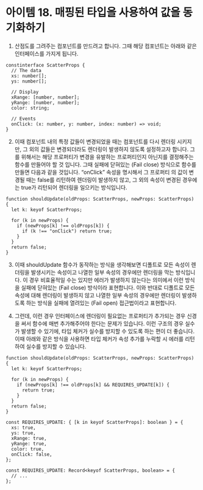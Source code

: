 # 아이템 18. 매핑된 타입을 사용하여 값을 동기화하기

1. 산점도를 그려주는 컴포넌트를 만드려고 합니다. 그때 해당 컴포넌트는 아래와 같은 인터페이스를 가지게 됩니다.

```
constinterface ScatterProps {
  // The data
  xs: number[];
  ys: number[];

  // Display
  xRange: [number, number];
  yRange: [number, number];
  color: string;

  // Events
  onClick: (x: number, y: number, index: number) => void;
}
```

2. 이때 컴포넌트 내의 특정 값들이 변경되었을 때는 컴포넌트를 다시 렌더링 시키지만, 그 외의 값들은 변경되더라도 렌더링이 발생하지 않도록 설정하고자 합니다. 그를 위해서는 해당 프로퍼티가 변경을 유발하는 프로퍼티인지 아닌지를 결정해주는 함수를 만들어야 할 것 입니다. 그때 실패에 닫혀있는 (Fail close) 방식으로 함수를 만들면 다음과 같을 것입니다. “onClick” 속성을 명시해서 그 프로퍼티 의 값이 변경될 때는 false를 리턴하여 렌더링이 발생하지 않고, 그 외의 속성이 변경된 경우에는 true가 리턴되어 렌더링을 일으키는 방식입니다.

```
function shouldUpdate(oldProps: ScatterProps, newProps: ScatterProps) {
  let k: keyof ScatterProps;

  for (k in newProps) {
    if (newProps[k] !== oldProps[k]) {
      if (k !== "onClick") return true;
    }
  }
  return false;
}
```

3.  이때 shouldUpdate 함수가 동작하는 방식을 생각해보면 디폴트로 모든 속성이 렌더링을 발생시키는 속성이고 나열한 일부 속성의 경우에만 렌더링을 막는 방식입니다. 이 경우 비효율적일 수는 있지만 에러가 발생하지 않는다는 의미에서 이런 방식을 실패에 닫혀있는 (Fail close) 방식이라 표현합니다. 이와 반대로 디폴트로 모든 속성에 대해 렌더링이 발생하지 않고 나열한 일부 속성의 경우에만 렌더링이 발생하도록 하는 방식을 실패에 열려있는 (Fail open) 접근법이라고 표현합니다.

4. 그런데, 이런 경우 인터페이스에 렌더링이 필요없는 프로퍼티가 추가되는 경우 신경을 써서 함수에 매번 추가해주어야 한다는 문제가 있습니다. 이런 구조의 경우 실수가 발생할 수 있기에, 타입 체커가 실수를 방지할 수 있도록 하는 편이 더 좋습니다. 이때 아래와 같은 방식을 사용하면 타입 체커가 속성 추가를 누락할 시 에러를 리턴하여 실수를 방지할 수 있습니다.

```
function shouldUpdate(oldProps: ScatterProps, newProps: ScatterProps) {
  let k: keyof ScatterProps;

  for (k in newProps) {
    if (newProps[k] !== oldProps[k] && REQUIRES_UPDATE[k]) {
      return true;
    }
  }
  return false;
}

const REQUIRES_UPDATE: { [k in keyof ScatterProps]: boolean } = {
  xs: true,
  ys: true,
  xRange: true,
  yRange: true,
  color: true,
  onClick: false,
};

const REQUIRES_UPDATE: Record<keyof ScatterProps, boolean> = {
  // ...
};
```
